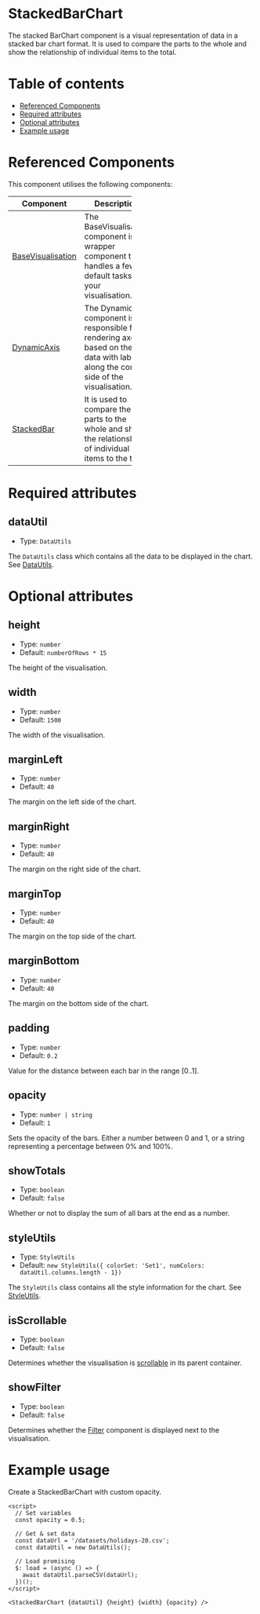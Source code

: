 # StackedBarChart

The stacked BarChart component is a visual representation of data in a stacked bar chart format. It is used to compare the parts to the whole and show the relationship of individual items to the total.

# Table of contents

- [Referenced Components](#referenced-components)
- [Required attributes](#required-attributes)
- [Optional attributes](#optional-attributes)
- [Example usage](#example-usage)

# Referenced Components

This component utilises the following components:

<table style="width: 50%">
  <thead>
    <tr>
      <th style="width: 20%;">Component</th>
      <th style="width: 80%;">Description</th>
    </tr>
  </thead>
  <tbody>
    <tr>
      <td><a href="#/components/BaseVisualisation.md">BaseVisualisation</a></td>
      <td>The BaseVisualisation component is a wrapper component that handles a few default tasks for your visualisation.</td>
    </tr>
    <tr>
      <td><a href="#/components/DynamicAxis.md">DynamicAxis</a></td>
      <td>The DynamicAxis component is responsible for rendering axes
based on the data with labels along the correct side of the visualisation.</td>
    </tr>
    <tr>
      <td><a href="#/components/StackedBar.md">StackedBar</a></td>
      <td>It is used to compare the parts to the whole and show the relationship of individual items to the total.</td>
    </tr>
  </tbody>
</table>

# Required attributes

## dataUtil

- Type: `DataUtils`

The `DataUtils` class which contains all the data to be displayed in the chart. See [DataUtils](utils/DataUtils.md).

# Optional attributes

## height

- Type: `number`
- Default: `numberOfRows * 15`

The height of the visualisation.

## width

- Type: `number`
- Default: `1500`

The width of the visualisation.

## marginLeft

- Type: `number`
- Default: `40`

The margin on the left side of the chart.

## marginRight

- Type: `number`
- Default: `40`

The margin on the right side of the chart.

## marginTop

- Type: `number`
- Default: `40`

The margin on the top side of the chart.

## marginBottom

- Type: `number`
- Default: `40`

The margin on the bottom side of the chart.

## padding

- Type: `number`
- Default: `0.2`

Value for the distance between each bar in the range [0..1].

## opacity

- Type: `number | string`
- Default: `1`

Sets the opacity of the bars.
Either a number between 0 and 1, or a string representing a percentage between 0% and 100%.

## showTotals

- Type: `boolean`
- Default: `false`

Whether or not to display the sum of all bars at the end as a number.

## styleUtils

- Type: `StyleUtils`
- Default: `new StyleUtils({ colorSet: 'Set1', numColors: dataUtil.columns.length - 1})`

The `StyleUtils` class contains all the style information for the chart. See [StyleUtils](utils/StyleUtils.md).

## isScrollable

- Type: `boolean`
- Default: `false`

Determines whether the visualisation is [scrollable](components/Scrollable.md) in its parent container.

## showFilter

- Type: `boolean`
- Default: `false`

Determines whether the [Filter](components/Filter.md) component is displayed next to the visualisation.

# Example usage

Create a StackedBarChart with custom opacity.

```svelte
<script>
  // Set variables
  const opacity = 0.5;

  // Get & set data
  const dataUrl = '/datasets/holidays-20.csv';
  const dataUtil = new DataUtils();

  // Load promising
  $: load = (async () => {
    await dataUtil.parseCSV(dataUrl);
  })();
</script>

<StackedBarChart {dataUtil} {height} {width} {opacity} />
```

